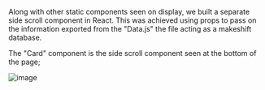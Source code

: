 Along with other static components seen on display, we built a separate side scroll component in React. This was achieved using props to pass on the information exported from the "Data.js" the file acting as a makeshift database.  

The "Card" component is the side scroll component seen at the bottom of the page;

![image](https://github.com/user-attachments/assets/b1eb7d4a-d76c-40c0-b235-7c51857f02b8)

